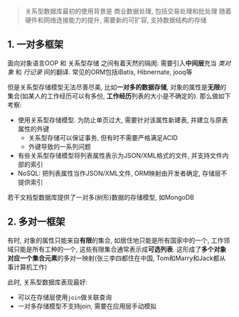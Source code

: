 >关系型数据库最初的使用背景是 商业数据处理, 包括交易处理和批处理
>随着硬件和网络连接能力的提升, 需要新的可扩容, 支持数据结构的存储

## 1. 一对多框架

面向对象语言OOP 和 关系型存储 之间有着天然的隔阂: 需要引入**中间层**充当 *类对象* 和 *行记录* 间的翻译. 常见的ORM包括iBatis, Hibnernate, jooq等

但是关系型存储模型无法尽善尽美, 比如**一对多的数据存储**, 对象的属性是**无限**的集合(如某人的工作经历可以有多份, **工作经历**列表的大小是不确定的). 那么做如下考察:
- 使用关系型存储模型. 为防止单页过大, 需要针对该属性新建表, 并建立与原表属性的外键
	- 关系型存储可以保证事务, 但有时不需要严格满足ACID
	- 外键导致的一系列问题
- 有些关系型存储模型将列表属性表示为JSON/XML格式的文件, 并支持文件内部的索引
- NoSQL: 把列表属性当作JSON/XML文件, ORM映射由开发者确定, 存储层不提供索引

若干文档型数据库提供了一对多(树形)数据的存储模型, 如MongoDB

## 2. 多对一框架

有时, 对象的属性只能来自**有限**的集合, 如居住地只能是所有国家中的一个, 工作领域只能是所有工种的一个, 这些有限集合通常表示成**可选列表**. 这形成了**多个对象对应一个集合元素**的多对一映射(张三李四都住在中国, Tom和Marry和Jack都从事计算机工作)

此时, 关系型数据库表现最好:
- 可以在存储层使用`join`做关联查询
- 一对多存储模型不支持join, 需要在应用层手动模拟